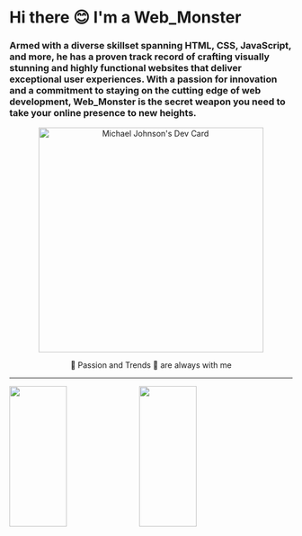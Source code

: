 # Hi there 😊  I'm a Web_Monster
<h3>Armed with a diverse skillset spanning HTML, CSS, JavaScript, and more, he has a proven track record of crafting visually stunning and highly functional websites that deliver exceptional user experiences. With a passion for innovation and a commitment to staying on the cutting edge of web development, Web_Monster is the secret weapon you need to take your online presence to new heights.</h3>
<p align="center"><a href="https://app.daily.dev/elitemonster"><img src="https://api.daily.dev/devcards/53cf3cdef93d463882cf74f69a751542.png?r=62v" width="400" alt="Michael Johnson's Dev Card"/></a></p>

<p align="center">
 🚀 Passion and Trends 🚀 are always with me <br>
</p>

<hr>

<div style="display: inline;">
    <img style="display: inline;" width="45%" height="250" src="https://github-readme-stats-sigma-five.vercel.app/api/top-langs/?username=web1monster&layout=compact&langs_count=16&theme=dracula"/>
    <img style="display: inline;" width="45%" height="250" src="https://github-readme-stats-sigma-five.vercel.app/api?username=web1monster&show_icons=true&theme=dracula&include_all_commits=true&count_private=true&hide=issues"/>
</div>

  

